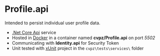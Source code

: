 # Profile.api

Intended to persist individual user profile data.

- [.Net Core Api](https://docs.microsoft.com/en-us/dotnet/core/api/) service
- Hosted in [Docker](https://www.docker.com/) in a container named **cvpz/Profile.api** on port *5502*
- Communicating with **Identity.api** for Security Token
- Unit tested with [xUnit](https://xunit.github.io/) project in the `cvpz\tests\services\` folder
